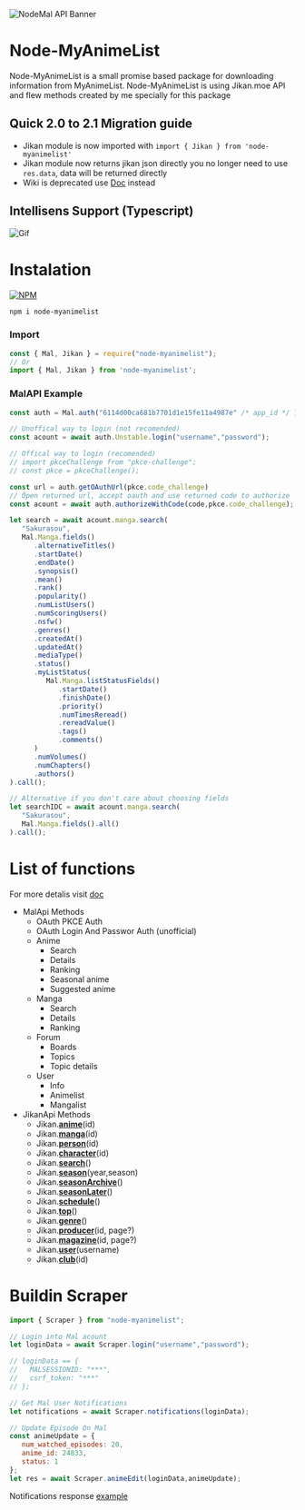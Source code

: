![NodeMal API Banner](https://i.imgur.com/IcBShyO.png)

# Node-MyAnimeList
Node-MyAnimeList is a small promise based package for downloading information from MyAnimeList.
Node-MyAnimeList is using Jikan.moe API and flew methods created by me specially for this package

## Quick 2.0 to 2.1 Migration guide
- Jikan module is now imported with `import { Jikan } from 'node-myanimelist'`
- Jikan module now returns jikan json directly you no longer need to use `res.data`, data will be returned directly
- Wiki is deprecated use [Doc](https://polymeilex.github.io/node-myanimelist/) instead

## Intellisens Support (Typescript)
![Gif](https://i.imgur.com/J1dUQf2.gif)

# Instalation
[![NPM](https://nodei.co/npm/node-myanimelist.png)](https://nodei.co/npm/node-myanimelist/)
```sh
npm i node-myanimelist
```

### Import
```js
const { Mal, Jikan } = require("node-myanimelist");
// Or
import { Mal, Jikan } from 'node-myanimelist';
```
### MalAPI Example
```ts
const auth = Mal.auth("6114d00ca681b7701d1e15fe11a4987e" /* app_id */ );

// Unoffical way to login (not recomended)
const acount = await auth.Unstable.login("username","password");

// Offical way to login (recomended)
// import pkceChallenge from "pkce-challenge";
// const pkce = pkceChallenge();

const url = auth.getOAuthUrl(pkce.code_challenge)
// Open returned url, accept oauth and use returned code to authorize
const acount = await auth.authorizeWithCode(code,pkce.code_challenge);

let search = await acount.manga.search(
   "Sakurasou",
   Mal.Manga.fields()
      .alternativeTitles()
      .startDate()
      .endDate()
      .synopsis()
      .mean()
      .rank()
      .popularity()
      .numListUsers()
      .numScoringUsers()
      .nsfw()
      .genres()
      .createdAt()
      .updatedAt()
      .mediaType()
      .status()
      .myListStatus(
         Mal.Manga.listStatusFields()
            .startDate()
            .finishDate()
            .priority()
            .numTimesReread()
            .rereadValue()
            .tags()
            .comments()
      )
      .numVolumes()
      .numChapters()
      .authors()
).call();

// Alternative if you don't care about choosing fields
let searchIDC = await acount.manga.search(
   "Sakurasou",
   Mal.Manga.fields().all()
).call();
```
# List of functions
For more detalis visit [doc](https://polymeilex.github.io/node-myanimelist/)
* MalApi Methods
	* OAuth PKCE Auth
	* OAuth Login And Passwor Auth (unofficial)
  * Anime
    * Search
    * Details
    * Ranking
    * Seasonal anime
    * Suggested anime
  * Manga
    * Search
    * Details
    * Ranking
  * Forum
    * Boards
    * Topics
    * Topic details 
  * User
    * Info
    * Animelist
    * Mangalist
* JikanApi Methods
	* Jikan.**[anime](https://polymeilex.github.io/node-myanimelist/modules/_jikan_index_.html)**(id)
	* Jikan.**[manga](https://polymeilex.github.io/node-myanimelist/modules/_jikan_index_.html)**(id) 
	* Jikan.**[person](https://polymeilex.github.io/node-myanimelist/modules/_jikan_index_.html)**(id) 
	* Jikan.**[character](https://polymeilex.github.io/node-myanimelist/modules/_jikan_index_.html)**(id) 
 	* Jikan.**[search](https://polymeilex.github.io/node-myanimelist/modules/_jikan_index_.html)**()
 	* Jikan.**[season](https://polymeilex.github.io/node-myanimelist/modules/_jikan_index_.html)**(year,season)
 	* Jikan.**[seasonArchive](https://polymeilex.github.io/node-myanimelist/modules/_jikan_index_.html)**()
 	* Jikan.**[seasonLater](https://polymeilex.github.io/node-myanimelist/modules/_jikan_index_.html)**() 
	* Jikan.**[schedule](https://polymeilex.github.io/node-myanimelist/modules/_jikan_index_.html)**()
	* Jikan.**[top](https://polymeilex.github.io/node-myanimelist/modules/_jikan_index_.html)**()
	* Jikan.**[genre](https://polymeilex.github.io/node-myanimelist/modules/_jikan_index_.html)**()
	* Jikan.**[producer](https://polymeilex.github.io/node-myanimelist/modules/_jikan_index_.html)**(id, page?)
	* Jikan.**[magazine](https://polymeilex.github.io/node-myanimelist/modules/_jikan_index_.html)**(id, page?)
	* Jikan.**[user](https://polymeilex.github.io/node-myanimelist/modules/_jikan_index_.html)**(username)
	* Jikan.**[club](https://polymeilex.github.io/node-myanimelist/modules/_jikan_index_.html)**(id)

# Buildin Scraper
```js
import { Scraper } from "node-myanimelist";

// Login into Mal acount
let loginData = await Scraper.login("username","password");

// loginData == {
//   MALSESSIONID: "***",
//   csrf_token: "***"
// };

// Get Mal User Notifications
let notifications = await Scraper.notifications(loginData);

// Update Episode On Mal
const animeUpdate = {
   num_watched_episodes: 20,
   anime_id: 24833,
   status: 1
};
let res = await Scraper.animeEdit(loginData,animeUpdate);

```
Notifications response [example](https://github.com/PolyMeilex/node-myanimelist/blob/master/dataExamples/exampleNotyfications.json)
